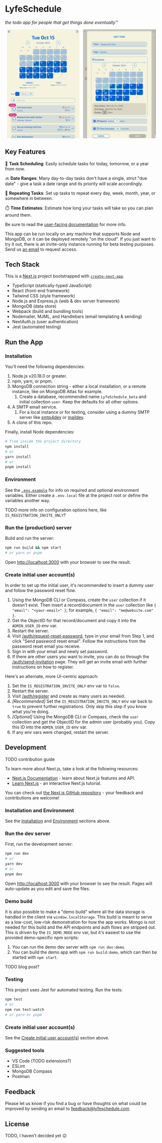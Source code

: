 # LyfeSchedule

_the todo app for people that get things done eventually™_

![Screenshots](./readme-img/screenshots.png "LyfeSchedule Screenshots")

## Key Features

📆 **Task Scheduling**: Easily schedule tasks for today, tomorrow, or a year from now.

🔜 **Date Ranges**: Many day-to-day tasks don't have a single, strict "due date" - give a task a date range and its priority will scale accordingly.

🔁 **Repeating Tasks**: Set up tasks to repeat every day, week, month, year, or somewhere in between.

⏱️ **Time Estimates**: Estimate how long your tasks will take so you can plan around them.

Be sure to read the [user-facing documentation](https://docs.lyfeschedule.com/) for more info.

This app can be run locally on any machine that supports Node and MongoDB, or it can be deployed remotely "on the cloud". If you just want to try it out, there is an invite-only instance running for beta testing purposes. Send us [an email](mailto:beta@lyfeschedule.com?subject=Request%20for%20beta%20access) to request access.

## Tech Stack

This is a [Next.js](https://nextjs.org/) project bootstrapped with [`create-next-app`](https://github.com/vercel/next.js/tree/canary/packages/create-next-app).

- TypeScript (statically-typed JavaScript)
- React (front-end framework)
- Tailwind CSS (style framework)
- Node.js and Express.js (web & dev server framework)
- MongoDB (data store)
- Webpack (build and bundling tools)
- Nodemailer, MJML, and Handlebars (email templating & sending)
- NextAuth.js (user authentication)
- Jest (automated testing)

## Run the App

### Installation

You'll need the following dependencies:

1. Node.js v20.18.0 or greater.
1. npm, yarn, or pnpm.
1. MongoDB connection string - either a local installation, or a remote instance, like on MongoDB Atlas for example.
   1. Create a database, recommended name `LyfeSchedule_beta` and initial collection `user`. Keep the defaults for all other options.
1. A SMTP email service.
   1. For a local instance or for testing, consider using a dummy SMTP server like [smtp4dev](https://github.com/rnwood/smtp4dev) or [maildev](https://github.com/maildev/maildev).
1. A clone of this repo.

Finally, install Node dependencies:

```bash
# from inside the project directory
npm install
# or
yarn install
# or
pnpm install
```

### Environment

See the [`.env.example`](./.env.example) for info on required and optional environment variables. Either create a `.env.local` file at the project root or define the variables another way.

TODO more info on configuration options here, like `IS_REGISTRATION_INVITE_ONLY`?

### Run the (production) server

Build and run the server:

```bash
npm run build && npm start
# or yarn or pnpm
```

Open [http://localhost:3000](http://localhost:3000) with your browser to see the result.

### Create initial user account(s)

In order to set up the initial user, it's recommended to insert a dummy user and follow the password reset flow.

1. Using the MongoDB CLI or Compass, create the `user` collection if it doesn't exist. Then insert a record/document in the `user` collection like `{ "email": "<your-email>" }`; for example, `{ "email": "me@website.com" }`.
1. Get the ObjectID for that record/document and copy it into the `ADMIN_USER_ID` env var.
1. Restart the server.
1. Visit [/auth/request-reset-password](http://localhost:3000/auth/request-reset-password), type in your email from Step 1, and click "Send password reset email". Follow the instructions from the password reset email you receive.
1. Sign in with your email and newly set password.
1. If there are other users you want to invite, you can do so through the [/auth/send-invitation](http://localhost:3000/auth/send-invitation) page. They will get an invite email with further instructions on how to register.

Here's an alternate, more UI-centric approach:

1. Set the `IS_REGISTRATION_INVITE_ONLY` env var to `false`.
1. Restart the server.
1. Visit [/auth/register](http://localhost:3000/auth/register) and create as many users as needed.
1. _\[Recommended]_ Set the `IS_REGISTRATION_INVITE_ONLY` env var back to `true` to prevent further registrations. Only skip this step if you know what you're doing.
1. _\[Optional]_ Using the MongoDB CLI or Compass, check the `user` collection and get the ObjectID for the admin user (probably you). Copy this ID into the `ADMIN_USER_ID` env var.
1. If any env vars were changed, restart the server.

## Development

TODO contribution guide

To learn more about Next.js, take a look at the following resources:

- [Next.js Documentation](https://nextjs.org/docs) - learn about Next.js features and API.
- [Learn Next.js](https://nextjs.org/learn) - an interactive Next.js tutorial.

You can check out [the Next.js GitHub repository](https://github.com/vercel/next.js/) - your feedback and contributions are welcome!

### Installation and Environment

See the [Installation](#installation) and [Environment](#environment) sections above.

### Run the dev server

First, run the development server:

```bash
npm run dev
# or
yarn dev
# or
pnpm dev
```

Open [http://localhost:3000](http://localhost:3000) with your browser to see the result. Pages will auto-update as you edit and save the files.

### Demo build

It is also possible to make a "demo build" where all the data storage is handled in the client via `window.localStorage`. This build is meant to serve as a low-cost, low-risk demonstration for how the app works. Mongo is not needed for this build and the API endpoints and auth flows are stripped out. This is driven by the `IS_DEMO_MODE` env var, but it's easiest to use the provided demo-specific npm scripts:

1. You can run the demo dev server with `npm run dev:demo`.
1. You can build the demo app with `npm run build:demo`, which can then be started with `npm start`.

TODO blog post?

### Testing

This project uses Jest for automated testing. Run the tests:

```bash
npm test
# or
npm run test:watch
# or yarn or pnpm
```

### Create initial user account(s)

See the [Create initial user account(s)](#create-initial-user-accounts) section above.

### Suggested tools

- VS Code (TODO extensions?)
- ESLint
- MongoDB Compass
- Postman

## Feedback

Please let us know if you find a bug or have thoughts on what could be improved by sending an email to [feedback@lyfeschedule.com](mailto:feedback@lyfeschedule.com?subject=Feedback%20on%20LyfeSchedule).

## License

TODO, I haven't decided yet 😉
